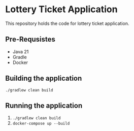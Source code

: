 # Lottery Ticket Application

This repository holds the code for lottery ticket application.

## Pre-Requsistes
* Java 21
* Gradle
* Docker

## Building the application
```./gradlew clean build```

## Running the application
1. ```./gradlew clean build```
2. ```docker-compose up --build```